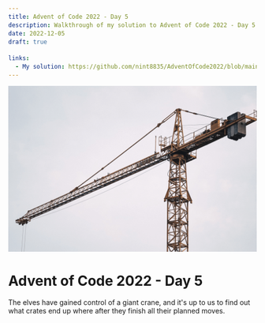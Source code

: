 ```yaml
---
title: Advent of Code 2022 - Day 5
description: Walkthrough of my solution to Advent of Code 2022 - Day 5's problem
date: 2022-12-05
draft: true

links:
  - My solution: https://github.com/nint8835/AdventOfCode2022/blob/main/Day5/Day5.fsx
---
```


![](./assets/day-5.png)

# Advent of Code 2022 - Day 5

The elves have gained control of a giant crane, and it's up to us to find out what crates end up where after they finish all their planned moves.

<!-- more -->
